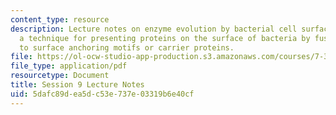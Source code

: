 ```yaml
---
content_type: resource
description: Lecture notes on enzyme evolution by bacterial cell surface display,
  a technique for presenting proteins on the surface of bacteria by fusing the proteins
  to surface anchoring motifs or carrier proteins.
file: https://ol-ocw-studio-app-production.s3.amazonaws.com/courses/7-344-directed-evolution-engineering-biocatalysts-spring-2008/5dafc89dea5dc53e737e03319b6e40cf_ses9_ln.pdf
file_type: application/pdf
resourcetype: Document
title: Session 9 Lecture Notes
uid: 5dafc89d-ea5d-c53e-737e-03319b6e40cf
---
```

